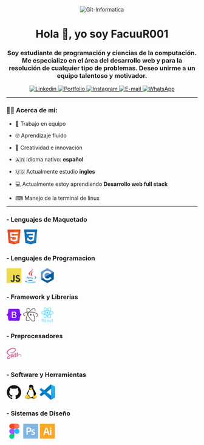 <div id="header" align="center">
  <img
    src="https://media.giphy.com/media/btwPhnNxMZgBIA5gHj/giphy.gif"
    alt="Git-Informatica"
    width="200"
  />
  <h1 align="center">Hola 👋, yo soy FacuuR001</h1>
  <h3 align="center">
    Soy estudiante de programación y ciencias de la computación. Me especializo
    en el área del desarrollo web y para la resolución de cualquier tipo de
    problemas. Deseo unirme a un equipo talentoso y motivador.
  </h3>
</div>
<div id="redes" align="center">
  <a href="https://www.linkedin.com/in/facundo-rullo/">
    <img
      src="https://img.shields.io/badge/%F0%9F%91%89-Linkedin-blue"
      alt="Linkedin"
    />
  </a>
  <a href="https://facuur001.github.io/Portfolio.github.io/">
    <img
      src="https://img.shields.io/badge/%F0%9F%91%89-Portfolio-yellow"
      alt="Portfolio"
    />
  </a>
  <a href="https://www.instagram.com/facu.rullo12/?igshid=ZDdkNTZiNTM%3D">
    <img
      src="https://img.shields.io/badge/%F0%9F%91%89-Instagram-pink"
      alt="Instagram"
    />
  </a>
   <a href="https://mail.google.com/mail/u/0/?fs=1&tf=cm&source=mailto&to=facundorullo132@gmail.com">
    <img
      src="https://img.shields.io/badge/%F0%9F%91%89-E--mail-red"
      alt="E-mail"
    />
  </a>
  <a href="https://api.whatsapp.com/send/?phone=%2B5493515453894&text&type=phone_number&app_absent=0">
    <img
      src="https://img.shields.io/badge/%F0%9F%91%89-WhatsApp-green"
      alt="WhatsApp"
    />
  </a>
</div>

---

### 🙋‍♂️ Acerca de mi:

- 👥 Trabajo en equipo

- 🤓 Aprendizaje fluido

- 🧠 Creatividad e innovación

- 🇦🇷 Idioma nativo: **español**

- 🇺🇸 Actualmente estudio **ingles**

- 💻 Actualmente estoy aprendiendo **Desarrollo web full stack**

- ⌨ Manejo de la terminal de linux

---
<div id="herramientas" align="left">
    <div>
        <h3>- Lenguajes de Maquetado</h3>
        <img src="https://github.com/devicons/devicon/blob/master/icons/html5/html5-original.svg" alt="HTML" width="40px" height="40px">
        <img src="https://github.com/devicons/devicon/blob/master/icons/css3/css3-plain.svg" width="40px" height="40px">
    </div>
    <div>
        <h3>- Lenguajes de Programacion</h3>
        <img src="https://github.com/devicons/devicon/blob/master/icons/javascript/javascript-original.svg" alt="JavaScript" width="40px" height="40px">
        <img src="https://github.com/devicons/devicon/blob/master/icons/java/java-original.svg" alt="Java" width="40px" height="40px">
        <img src="https://github.com/devicons/devicon/blob/master/icons/c/c-original.svg" alt="C" width="40px" height="40px">
    </div>
    <div>
        <h3>- Framework y Librerias</h3>
        <img src="https://github.com/devicons/devicon/blob/master/icons/bootstrap/bootstrap-original.svg" alt="BootStrap" width="40px" height="40px">
        <img src="https://github.com/devicons/devicon/blob/master/icons/atom/atom-original.svg" alt="Axios" width="40px" height="40px">
        <img src="https://raw.githubusercontent.com/devicons/devicon/55609aa5bd817ff167afce0d965585c92040787a/icons/react/react-original-wordmark.svg" alt="React" width="40px" height?"40px">
    </div>
    <div>
        <h3>- Preprocesadores</h3>
        <img src="https://github.com/devicons/devicon/blob/master/icons/sass/sass-original.svg" alt="SASS" width="40px" height="40px">
    </div>
    <div>
        <h3>- Software y Herramientas</h3>
        <img src="https://github.com/devicons/devicon/blob/master/icons/github/github-original.svg" alt="GitHub" width="40px" height="40px">
        <img src="https://github.com/devicons/devicon/blob/master/icons/linux/linux-original.svg" alt="Linux" width="40px" height="40px">
        <img src="https://github.com/devicons/devicon/blob/master/icons/vscode/vscode-original.svg" alt="VSC" width="40px" height="40px">
    </div>
    <div>
        <h3>- Sistemas de Diseño</h3>
        <img src="https://github.com/devicons/devicon/blob/master/icons/figma/figma-original.svg" alt="Figma" width="40px" height="40px">
        <img src="https://github.com/devicons/devicon/blob/master/icons/photoshop/photoshop-plain.svg" alt="Photoshop" width="40px" height="40px">
        <img src="https://github.com/devicons/devicon/blob/master/icons/illustrator/illustrator-plain.svg" alt="Ilustrator" width="40px" height="40px">
    </div>
</div>
